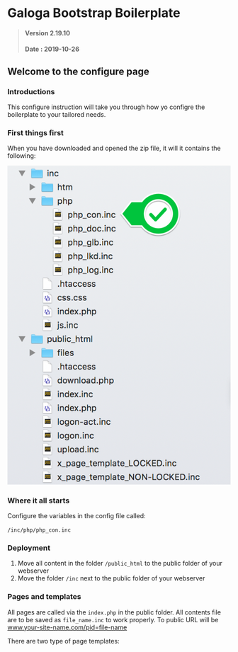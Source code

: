 # Galoga Bootstrap Boilerplate
> #### Version 2.19.10 
> #### Date : 2019-10-26

## Welcome to the configure page
### Introductions
This configure instruction will take you through how yo configre the boilerplate to your tailored needs.

### First things first
When you have downloaded and opened the zip file, it will it contains the following:

![File layout map](site.png)

### Where it all starts
Configure the variables in the config file called:

<code>/inc/php/php_con.inc</code>

### Deployment 

1. Move all content in the folder <code>/public_html</code> to the public folder of your webserver 
2. Move the folder <code>/inc</code> next to the public folder of your webserver 

### Pages and templates
All pages are called via the <code>index.php</code> in the public folder. All contents file are to be saved as <code>file_name.inc</code> to work properly.
To public URL will be www.your-site-name.com/pid=file-name

There are two type of page templates: 

